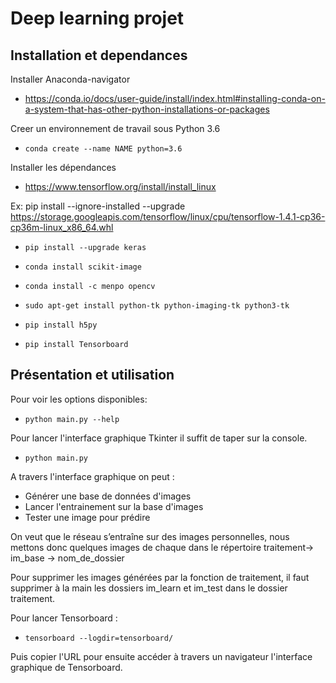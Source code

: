 # Deep learning projet

## Installation et dependances

Installer Anaconda-navigator

* https://conda.io/docs/user-guide/install/index.html#installing-conda-on-a-system-that-has-other-python-installations-or-packages

Creer un environnement de travail sous Python 3.6

* ```conda create --name NAME python=3.6```

Installer les dépendances


* https://www.tensorflow.org/install/install_linux

Ex: pip install --ignore-installed --upgrade https://storage.googleapis.com/tensorflow/linux/cpu/tensorflow-1.4.1-cp36-cp36m-linux_x86_64.whl

* ```pip install --upgrade keras```

* ```conda install scikit-image```

* ```conda install -c menpo opencv```

* ```sudo apt-get install python-tk python-imaging-tk python3-tk```

* ```pip install h5py```

* ```pip install Tensorboard```

## Présentation et utilisation

Pour voir les options disponibles:

* ```python main.py --help```

Pour lancer l'interface graphique Tkinter il suffit de taper sur la console.

* ```python main.py```

A travers l'interface graphique on peut :
* Générer une base de données d'images 
* Lancer l'entrainement sur la base d'images
* Tester une image pour prédire 

On veut que le réseau s’entraîne sur des images personnelles, nous mettons donc quelques
images de chaque dans le répertoire traitement-> im_base -> nom_de_dossier

Pour supprimer les images générées par la fonction de traitement,
il faut supprimer à la main les dossiers im_learn et im_test dans le dossier traitement.

Pour lancer Tensorboard :

* ```tensorboard --logdir=tensorboard/```

Puis copier l'URL pour ensuite accéder à travers un navigateur l'interface graphique
de Tensorboard.
